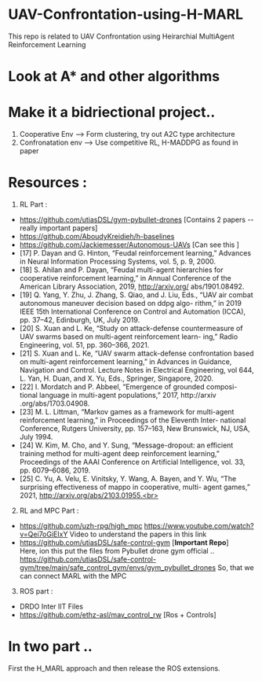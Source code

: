 # UAV-Confrontation-using-H-MARL
This repo is related to UAV Confrontation using Heirarchial MultiAgent Reinforcement Learning
# Look at A* and other algorithms

# Make it a bidriectional project..
<ol>
  <li>Cooperative Env -->  Form clustering, try out A2C type architecture</li>
  <li>Confronatation env -->  Use competitive RL, H-MADDPG as found in paper</li>
</ol>


# Resources :

1. RL Part :
- https://github.com/utiasDSL/gym-pybullet-drones  [Contains 2 papers -- really important papers]
- https://github.com/AboudyKreidieh/h-baselines
- https://github.com/Jackiemesser/Autonomous-UAVs  [Can see this ]
- [17] P. Dayan and G. Hinton, “Feudal reinforcement learning,”
Advances in Neural Information Processing Systems, vol. 5,
p. 9, 2000.<br>
- [18] S. Ahilan and P. Dayan, “Feudal multi-agent hierarchies for
cooperative reinforcement learning,” in Annual Conference
of the American Library Association, 2019, http://arxiv.org/
abs/1901.08492.<br>
- [19] Q. Yang, Y. Zhu, J. Zhang, S. Qiao, and J. Liu, Eds., “UAV air
combat autonomous maneuver decision based on ddpg algo-
rithm,” in 2019 IEEE 15th International Conference on Control
and Automation (ICCA), pp. 37–42, Edinburgh, UK, July 2019.<br>
- [20] S. Xuan and L. Ke, “Study on attack-defense countermeasure
of UAV swarms based on multi-agent reinforcement learn-
ing,” Radio Engineering, vol. 51, pp. 360–366, 2021.<br>
- [21] S. Xuan and L. Ke, “UAV swarm attack-defense confrontation
based on multi-agent reinforcement learning,” in Advances in
Guidance, Navigation and Control. Lecture Notes in Electrical
Engineering, vol 644, L. Yan, H. Duan, and X. Yu, Eds.,
Springer, Singapore, 2020.<br>
- [22] I. Mordatch and P. Abbeel, “Emergence of grounded composi-
tional language in multi-agent populations,” 2017, http://arxiv
.org/abs/1703.04908.<br>
- [23] M. L. Littman, “Markov games as a framework for multi-agent
reinforcement learning,” in Proceedings of the Eleventh Inter-
national Conference, Rutgers University, pp. 157–163, New
Brunswick, NJ, USA, July 1994.<br>
- [24] W. Kim, M. Cho, and Y. Sung, “Message-dropout: an efficient
training method for multi-agent deep reinforcement learning,”
Proceedings of the AAAI Conference on Artificial Intelligence,
vol. 33, pp. 6079–6086, 2019.<br>
- [25] C. Yu, A. Velu, E. Vinitsky, Y. Wang, A. Bayen, and Y. Wu,
“The surprising effectiveness of mappo in cooperative, multi-
agent games,” 2021, http://arxiv.org/abs/2103.01955.<br>

2. RL and MPC Part :
- https://github.com/uzh-rpg/high_mpc     https://www.youtube.com/watch?v=Qei7oGiEIxY  Video to understand the papers in this link
- https://github.com/utiasDSL/safe-control-gym [**Important Repo**]  <br> Here, ion this put the files from Pybullet drone gym official ..
https://github.com/utiasDSL/safe-control-gym/tree/main/safe_control_gym/envs/gym_pybullet_drones    So, that we can connect MARL with the MPC


3. ROS part :
- DRDO Inter IIT Files
- https://github.com/ethz-asl/mav_control_rw  [Ros + Controls]

# In two part ..

First the H_MARL approach and then release the ROS extensions.

